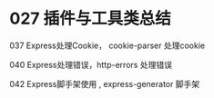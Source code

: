 # 027 插件与工具类总结

037 Express处理Cookie， cookie-parser 处理cookie

040 Express处理错误，http-errors 处理错误

042 Express脚手架使用 , express-generator 脚手架

